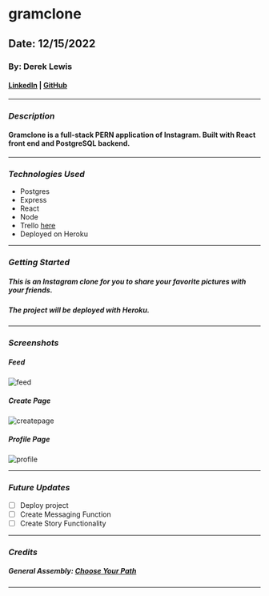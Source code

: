 # gramclone

## Date: 12/15/2022

### By: Derek Lewis

#### [LinkedIn](http://www.linkedin.com/in/derek-r-lewis) | [GitHub](https://github.com/d-lewis9442)

---

### **_Description_**

#### Gramclone is a full-stack PERN application of Instagram. Built with React front end and PostgreSQL backend.

---

### **_Technologies Used_**

- Postgres
- Express
- React
- Node
- Trello [here](https://trello.com/b/V7UJwvBo/gramclone)
- Deployed on Heroku

---

### **_Getting Started_**

##### This is an Instagram clone for you to share your favorite pictures with your friends.

##### The project will be deployed with Heroku.

---

### **_Screenshots_**

##### Feed

![feed]()

##### Create Page

![createpage]()

##### Profile Page

![profile]()

---

### **_Future Updates_**

- [ ] Deploy project
- [ ] Create Messaging Function
- [ ] Create Story Functionality

---

### **_Credits_**

##### General Assembly: [Choose Your Path](https://generalassemb.ly/)

---

